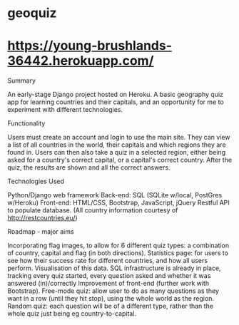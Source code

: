 # geoquiz
# https://young-brushlands-36442.herokuapp.com/
Summary

An early-stage Django project hosted on Heroku. A basic geography quiz app for learning countries and their capitals, and an opportunity for me to experiment with different technologies.

Functionality

Users must create an account and login to use the main site. They can view a list of all countries in the world, their capitals and which regions they are found in. Users can then also take a quiz in a selected region, either being asked for a country's correct capital, or a capital's correct country. After the quiz, the results are shown and all the correct answers.

Technologies Used

Python/Django web framework 
Back-end: SQL (SQLite w/local, PostGres w/Heroku)
Front-end: HTML/CSS, Bootstrap, JavaScript, jQuery
Restful API to populate database. (All country information courtesy of http://restcountries.eu/)

Roadmap - major aims

Incorporating flag images, to allow for 6 different quiz types: a combination of country, capital and flag (in both directions).
Statistics page: for users to see how their success rate for different countries, and how all users perform. Visualisation of this data. SQL infrastructure is already in place, tracking every quiz started, every question asked and whether it was answered (in)/correctly
Improvement of front-end (further work with Bootstrap).
Free-mode quiz: allow user to do as many questions as they want in a row (until they hit stop), using the whole world as the region.
Random quiz: each question will be of a different type, rather than the whole quiz just being eg country-to-capital.

